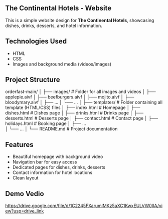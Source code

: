 ##  The Continental Hotels - Website

This is a simple website design for **The Continental Hotels**, showcasing dishes, drinks, desserts, and hotel information.

##  Technologies Used

- HTML
- CSS
- Images and background media (videos/images)

##  Project Structure

orderfast-main/
│
├── images/                    # Folder for all images and videos
│   ├── applepie.aivf
│   ├── beefburgers.aivf
│   ├── mojito.aivf
│   ├── bloodymary.aivf
│   ├── ...
│   └── ...
│
├── templates/                 # Folder containing all template (HTML/CSS) files
│   ├── index.html             # Homepage
│   ├── dishes.html            # Dishes page
│   ├── drinks.html            # Drinks page
│   ├── desserts.html          # Desserts page
│   ├── contact.html           # Contact page
│   ├── holidays.html          # Booking page
│   ├── ...             
│   └── ...
│
└── README.md                  # Project documentation


##  Features

- Beautiful homepage with background video
- Navigation bar for easy access
- Dedicated pages for dishes, drinks, desserts
- Contact information for hotel locations
- Clean layout


##  Demo Vedio

https://drive.google.com/file/d/1C2245FXarumlMKz5aXC1KwxEULVW0IIA/view?usp=drive_link
